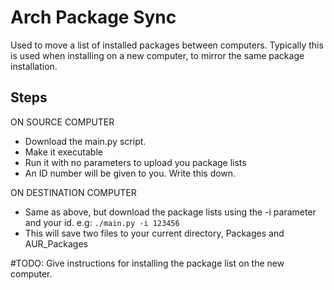 Arch Package Sync
=================
Used to move a list of installed packages between computers. Typically this is used when installing on a new computer, to mirror the same package installation.

Steps
------
ON SOURCE COMPUTER

- Download the main.py script.
- Make it executable
- Run it with no parameters to upload you package lists
- An ID number will be given to you. Write this down.

ON DESTINATION COMPUTER

- Same as above, but download the package lists using the -i parameter and your id. e.g: `./main.py -i 123456`
- This will save two files to your current directory, Packages and AUR_Packages

#TODO: Give instructions for installing the package list on the new computer.